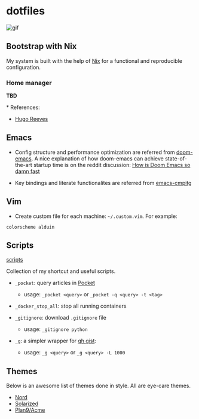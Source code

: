 # dotfiles

![gif](https://thumbs.gfycat.com/AlarmingCoordinatedEarwig-max-1mb.gif)


## Bootstrap with Nix

My system is built with the help of [Nix](https://nixos.org/) for a functional and
reproducible configuration.

### Home manager

**TBD**


\* References:

* [Hugo Reeves](https://hugoreeves.com/posts/2019/nix-home/)


## Emacs

+ Config structure and performance optimization are referred from [doom-emacs](https://github.com/hlissner/doom-emacs/).
A nice explanation of how doom-emacs can achieve state-of-the-art startup time is on the reddit discussion: [How is Doom Emacs so damn fast](https://www.reddit.com/r/emacs/comments/f3ed3r/how_is_doom_emacs_so_damn_fast)

+ Key bindings and literate functionalites are referred from [emacs-cmpitg](https://github.com/cmpitg/emacs-cmpitg)


## Vim

+ Create custom file for each machine: `~/.custom.vim`. For example:

```
colorscheme alduin
```


## Scripts

[scripts](./scripts)

Collection of my shortcut and useful scripts.

+ `_pocket`: query articles in [Pocket](https://app.getpocket.com/)
  - usage: `_pocket <query>` or `_pocket -q <query> -t <tag>`

+ `_docker_stop_all`: stop all running containers

+ `_gitignore`: download `.gitignore` file
  - usage: `_gitignore python`

+ `_g`: a simpler wrapper for [gh gist](https://cli.github.com/manual/gh_gist):
  - usage: `_g <query>` or `_g <query> -L 1000`


## Themes

Below is an awesome list of themes done in style. All are eye-care themes.

+ [Nord](https://www.nordtheme.com/)
+ [Solarized](https://ethanschoonover.com/solarized/)
+ [Plan9/Acme](https://github.com/john2x/plan9-theme.el)
